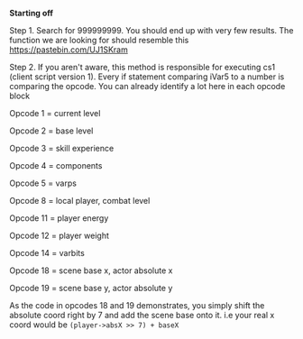 **Starting off**

Step 1. Search for 999999999. You should end up with very few results. The function we are looking for should resemble this <https://pastebin.com/UJ1SKram>

Step 2. If you aren't aware, this method is responsible for executing cs1 (client script version 1). Every if statement comparing iVar5 to a number is comparing the opcode. You can already identify a lot here in each opcode block

Opcode 1 = current level

Opcode 2 = base level

Opcode 3 = skill experience

Opcode 4 = components

Opcode 5 = varps

Opcode 8 = local player, combat level

Opcode 11 = player energy

Opcode 12 = player weight

Opcode 14 = varbits

Opcode 18 = scene base x, actor absolute x

Opcode 19 = scene base y, actor absolute y

As the code in opcodes 18 and 19 demonstrates, you simply shift the absolute coord right by 7 and add the scene base onto it. i.e your real x coord would be `(player->absX >> 7) + baseX`
